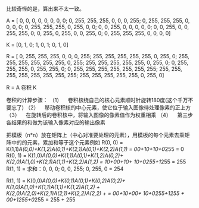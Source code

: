 比较奇怪的是，算出来不太一致。

A = [  0,   0,   0,   0,   0,   0,   0,   0;
   0, 255, 255, 255,   0,   0,   0, 255;
   0, 255, 255, 255,   0,   0,   0,   0;
   0, 255, 255, 255,   0, 255,   0,   0;
   0,   0, 255,   0,   0,   0,   0,   0;
   0,   0, 255,   0,   0, 255, 255,   0;
   0, 255,   0, 255,   0,   0, 255,   0;
   0, 255, 255, 255,   0,   0,   0,   0]

K = [0, 1, 0;
 1, 0, 1;
 0, 1, 0]

R = [  0, 255, 255, 255,   0,   0,   0, 255;
 255, 255, 255, 255, 255,   0, 255,   0;
 255, 255, 255, 255, 255, 255,   0, 255;
 255, 255, 255, 255, 255,   0, 255,   0;
   0, 255, 255, 255,   0, 255, 255,   0;
   0, 255, 255, 255, 255, 255, 255, 255;
 255, 255, 255, 255, 255, 255, 255, 255;
 255, 255, 255, 255, 255,   0, 255,   0]



R = A 卷积 K

卷积的计算步骤：
（1）    卷积核绕自己的核心元素顺时针旋转180度(这个千万不要忘了)
（2）    移动卷积核的中心元素，使它位于输入图像待处理像素的正上方
（3）    在旋转后的卷积核中，将输入图像的像素值作为权重相乘
（4）    第三步各结果的和做为该输入像素对应的输出像素


把模板（n*n）放在矩阵上（中心对准要处理的元素），用模板的每个元素去乘矩阵中的的元素，累加和等于这个元素例如
R(0, 0) = K(1,1)*A(0,0)+K(1,2)*A(0,1)+K(2,1)*A(0,1)+K(2,2)*A(1,1) 
        = 0*0+1*0+1*0+0*255 
        = 0
R(0, 1) = K(1,0)*A(0,0)+K(1,1)*A(0,1)+K(1,2)*A(0,2)+
            K(2,0)*A(1,0)+K(2,1)*A(1,1)+K(2,2)*A(1,2) 
        = 1*0+0*0+1*0+
            1*0+0*255+1*255 
        = 255
R(1, 1) = 
求和：0, 0, 0;
 0, 0, 255;
 0, 255, 0
= 254

R(1, 1) = K(0,0)*A(0,0)+K(0,1)*A(0,1)+K(0,2)*A(0,2)+
            K(1,0)*A(1,0)+K(1,1)*A(1,1)+K(1,2)*A(1,2) + 
            K(2,0)*A(2,0)+K(2,1)*A(2,1)+K(2,2)*A(2,2) + 
        = 0*0+1*0+0*0+
            1*0+0*255+1*255 +
            0*0+1*255+0*255
        = 255 + 255

